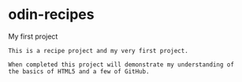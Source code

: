 # odin-recipes
My first project

    This is a recipe project and my very first project.

    When completed this project will demonstrate my understanding of 
    the basics of HTML5 and a few of GitHub.
